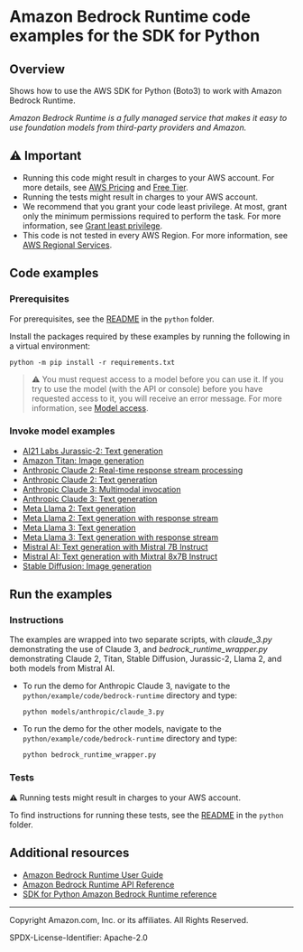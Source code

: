 # Amazon Bedrock Runtime code examples for the SDK for Python

## Overview

Shows how to use the AWS SDK for Python (Boto3) to work with Amazon Bedrock Runtime.

<!--custom.overview.start-->
<!--custom.overview.end-->

_Amazon Bedrock Runtime is a fully managed service that makes it easy to use foundation models from third-party providers and Amazon._

## ⚠ Important

* Running this code might result in charges to your AWS account. For more details, see [AWS Pricing](https://aws.amazon.com/pricing/) and [Free Tier](https://aws.amazon.com/free/).
* Running the tests might result in charges to your AWS account.
* We recommend that you grant your code least privilege. At most, grant only the minimum permissions required to perform the task. For more information, see [Grant least privilege](https://docs.aws.amazon.com/IAM/latest/UserGuide/best-practices.html#grant-least-privilege).
* This code is not tested in every AWS Region. For more information, see [AWS Regional Services](https://aws.amazon.com/about-aws/global-infrastructure/regional-product-services).

<!--custom.important.start-->
<!--custom.important.end-->

## Code examples

### Prerequisites

For prerequisites, see the [README](../../README.md#Prerequisites) in the `python` folder.

Install the packages required by these examples by running the following in a virtual environment:

```
python -m pip install -r requirements.txt
```

<!--custom.prerequisites.start-->

> ⚠ You must request access to a model before you can use it. If you try to use the model (with the API or console) before you have requested access to it, you will receive an error message. For more information, see [Model access](https://docs.aws.amazon.com/bedrock/latest/userguide/model-access.html).
> 
<!--custom.prerequisites.end-->
### Invoke model examples

- [AI21 Labs Jurassic-2: Text generation](bedrock_runtime_wrapper.py#L79)
- [Amazon Titan: Image generation](bedrock_runtime_wrapper.py#L238)
- [Anthropic Claude 2: Real-time response stream processing](bedrock_runtime_wrapper.py#L283)
- [Anthropic Claude 2: Text generation](bedrock_runtime_wrapper.py#L39)
- [Anthropic Claude 3: Multimodal invocation](models/anthropic/claude_3.py#L94)
- [Anthropic Claude 3: Text generation](models/anthropic/claude_3.py#L33)
- [Meta Llama 2: Text generation](models/meta/llama2/invoke_model_quickstart.py#L4)
- [Meta Llama 2: Text generation with response stream](models/meta/llama2/invoke_model_with_response_stream_quickstart.py#L4)
- [Meta Llama 3: Text generation](models/meta/llama3/invoke_model_quickstart.py#L4)
- [Meta Llama 3: Text generation with response stream](models/meta/llama3/invoke_model_with_response_stream_quickstart.py#L4)
- [Mistral AI: Text generation with Mistral 7B Instruct](bedrock_runtime_wrapper.py#L115)
- [Mistral AI: Text generation with Mixtral 8x7B Instruct](bedrock_runtime_wrapper.py#L155)
- [Stable Diffusion: Image generation](bedrock_runtime_wrapper.py#L195)


<!--custom.examples.start-->
<!--custom.examples.end-->

## Run the examples

### Instructions


<!--custom.instructions.start-->
The examples are wrapped into two separate scripts, with *claude_3.py* demonstrating the use of Claude 3, and *bedrock_runtime_wrapper.py* demonstrating Claude 2, Titan, Stable Diffusion, Jurassic-2, Llama 2, and both models from Mistral AI.

- To run the demo for Anthropic Claude 3, navigate to the `python/example/code/bedrock-runtime` directory and type:
  ```commandline
  python models/anthropic/claude_3.py
  ```

- To run the demo for the other models, navigate to the `python/example/code/bedrock-runtime` directory and type:
  ```commandline
  python bedrock_runtime_wrapper.py
  ```
<!--custom.instructions.end-->



### Tests

⚠ Running tests might result in charges to your AWS account.


To find instructions for running these tests, see the [README](../../README.md#Tests)
in the `python` folder.



<!--custom.tests.start-->
<!--custom.tests.end-->

## Additional resources

- [Amazon Bedrock Runtime User Guide](https://docs.aws.amazon.com/bedrock/latest/userguide/what-is-bedrock.html)
- [Amazon Bedrock Runtime API Reference](https://docs.aws.amazon.com/bedrock/latest/APIReference/welcome.html)
- [SDK for Python Amazon Bedrock Runtime reference](https://boto3.amazonaws.com/v1/documentation/api/latest/reference/services/bedrock-runtime.html)

<!--custom.resources.start-->
<!--custom.resources.end-->

---

Copyright Amazon.com, Inc. or its affiliates. All Rights Reserved.

SPDX-License-Identifier: Apache-2.0